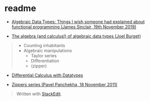 ﻿# readme

- [Algebraic Data Types: Things I wish someone had explained about functional programming (James Sinclair, 19th November 2019)](https://jrsinclair.com/articles/2019/algebraic-data-types-what-i-wish-someone-had-explained-about-functional-programming/)

- [The algebra (and calculus!) of algebraic data types (Joel Burget)](https://codewords.recurse.com/issues/three/algebra-and-calculus-of-algebraic-data-types)

> - Counting inhabitants
> - Algebraic manipulations
>   - Taylor series
>   - Differentiation 
>   - (zipper)

- [Differential Calculus with Datatypes](http://strictlypositive.org/calculus/)

- [Zippers series (Pavel Panchekha, 18 November 2011)](https://pavpanchekha.com/blog/zippers/huet.html)

> Written with [StackEdit](https://stackedit.io/).
